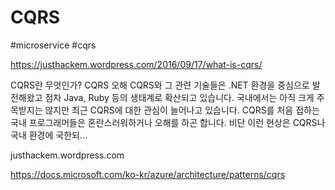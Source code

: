 # CQRS
#microservice #cqrs

https://justhackem.wordpress.com/2016/09/17/what-is-cqrs/


CQRS란 무엇인가?
CQRS 오해 CQRS와 그 관련 기술들은 .NET 환경을 중심으로 발전해왔고 점차 Java, Ruby 등의 생태계로 확산되고 있습니다. 국내에서는 아직 크게 주목받지는 않지만 최근 CQRS에 대한 관심이 늘어나고 있습니다. CQRS를 처음 접하는 국내 프로그래머들은 혼란스러워하거나 오해를 하곤 합니다. 비단 이런 현상은 CQRS나 국내 환경에 국한되…

justhackem.wordpress.com

https://docs.microsoft.com/ko-kr/azure/architecture/patterns/cqrs

